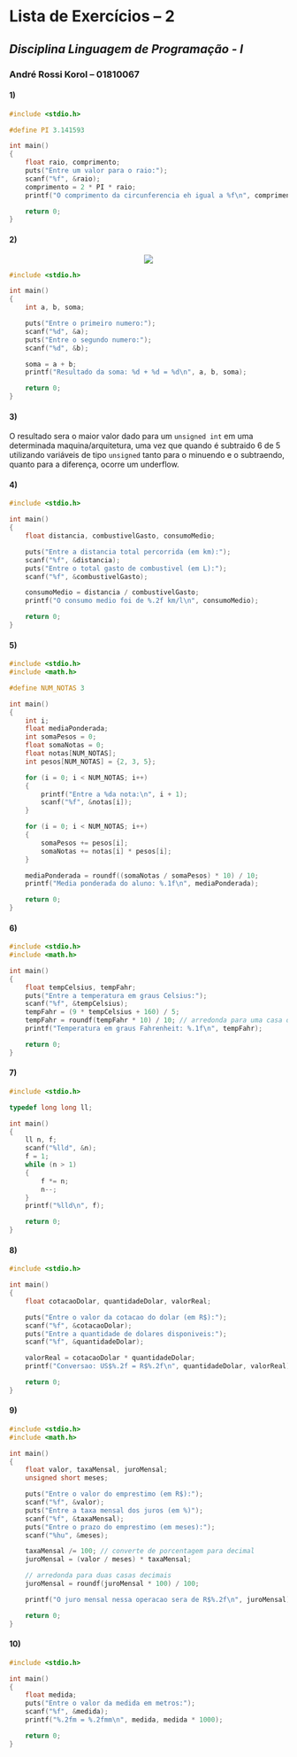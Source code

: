 # Lista de Exercícios – 2

## *Disciplina Linguagem de Programação - I*

### André Rossi Korol – 01810067

#### 1)
```C
#include <stdio.h>

#define PI 3.141593

int main()
{
    float raio, comprimento;
    puts("Entre um valor para o raio:");
    scanf("%f", &raio);
    comprimento = 2 * PI * raio;
    printf("O comprimento da circunferencia eh igual a %f\n", comprimento);

    return 0;
}
```

<div style="page-break-after: always;"></div>

#### 2)
<p align="center">
   <img src="/home/andre/src/repos/github/programacao-I/lista-2/ex2-flowchart.png">
</p>

```C
#include <stdio.h>

int main()
{
    int a, b, soma;

    puts("Entre o primeiro numero:");
    scanf("%d", &a);
    puts("Entre o segundo numero:");
    scanf("%d", &b);

    soma = a + b;
    printf("Resultado da soma: %d + %d = %d\n", a, b, soma);

    return 0;
}
```

<div style="page-break-after: always;"></div>

#### 3)
O resultado sera o maior valor dado para um ```unsigned int``` em uma determinada maquina/arquitetura, uma vez que quando é subtraido 6 de 5 utilizando variáveis de tipo ```unsigned``` tanto para o minuendo e o subtraendo, quanto para a diferença, ocorre um underflow.

#### 4)
```C
#include <stdio.h>

int main()
{
    float distancia, combustivelGasto, consumoMedio;

    puts("Entre a distancia total percorrida (em km):");
    scanf("%f", &distancia);
    puts("Entre o total gasto de combustivel (em L):");
    scanf("%f", &combustivelGasto);

    consumoMedio = distancia / combustivelGasto;
    printf("O consumo medio foi de %.2f km/l\n", consumoMedio);

    return 0;
}
```

<div style="page-break-after: always;"></div>

#### 5)
```C
#include <stdio.h>
#include <math.h>

#define NUM_NOTAS 3

int main()
{
    int i;
    float mediaPonderada;
    int somaPesos = 0;
    float somaNotas = 0;
    float notas[NUM_NOTAS];
    int pesos[NUM_NOTAS] = {2, 3, 5};

    for (i = 0; i < NUM_NOTAS; i++)
    {
        printf("Entre a %da nota:\n", i + 1);
        scanf("%f", &notas[i]);
    }

    for (i = 0; i < NUM_NOTAS; i++)
    {
        somaPesos += pesos[i];
        somaNotas += notas[i] * pesos[i];
    }

    mediaPonderada = roundf((somaNotas / somaPesos) * 10) / 10;
    printf("Media ponderada do aluno: %.1f\n", mediaPonderada);

    return 0;
}
```

#### 6)
```C
#include <stdio.h>
#include <math.h>

int main()
{
    float tempCelsius, tempFahr;
    puts("Entre a temperatura em graus Celsius:");
    scanf("%f", &tempCelsius);
    tempFahr = (9 * tempCelsius + 160) / 5;
    tempFahr = roundf(tempFahr * 10) / 10; // arredonda para uma casa decimal
    printf("Temperatura em graus Fahrenheit: %.1f\n", tempFahr);

    return 0;
}
```

<div style="page-break-after: always;"></div>

#### 7)
```C
#include <stdio.h>

typedef long long ll;

int main()
{
    ll n, f;
    scanf("%lld", &n);
    f = 1;
    while (n > 1)
    {
        f *= n;
        n--;
    }
    printf("%lld\n", f);

    return 0;
}
```

#### 8)
```C
#include <stdio.h>

int main()
{
    float cotacaoDolar, quantidadeDolar, valorReal;

    puts("Entre o valor da cotacao do dolar (em R$):");
    scanf("%f", &cotacaoDolar);
    puts("Entre a quantidade de dolares disponiveis:");
    scanf("%f", &quantidadeDolar);

    valorReal = cotacaoDolar * quantidadeDolar;
    printf("Conversao: US$%.2f = R$%.2f\n", quantidadeDolar, valorReal);

    return 0;
}
```

<div style="page-break-after: always;"></div>

#### 9)
```C
#include <stdio.h>
#include <math.h>

int main()
{
    float valor, taxaMensal, juroMensal;
    unsigned short meses;

    puts("Entre o valor do emprestimo (em R$):");
    scanf("%f", &valor);
    puts("Entre a taxa mensal dos juros (em %)");
    scanf("%f", &taxaMensal);
    puts("Entre o prazo do emprestimo (em meses):");
    scanf("%hu", &meses);

    taxaMensal /= 100; // converte de porcentagem para decimal
    juroMensal = (valor / meses) * taxaMensal;

    // arredonda para duas casas decimais
    juroMensal = roundf(juroMensal * 100) / 100;

    printf("O juro mensal nessa operacao sera de R$%.2f\n", juroMensal);

    return 0;
}
```

#### 10)
```C
#include <stdio.h>

int main()
{
    float medida;
    puts("Entre o valor da medida em metros:");
    scanf("%f", &medida);
    printf("%.2fm = %.2fmm\n", medida, medida * 1000);

    return 0;
}
```
